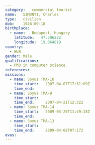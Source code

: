 ```yaml
---
category:	commercial tourist
name:	SIMONYI, Charles
type:	civilian
dob:	1948-09-10
birthplace:
  - name:	Budapest, Hungary
    latitude:	47.506222
    longitude:	19.064819
country:
  - HUN
gender:	Male
qualifications:
  - PhD in computer science
references:
missions:
  - name: Soyuz TMA-10
    time_start:   2007-04-07T17:31:09Z
    time_end:     
  - name: Soyuz TMA-9
    time_start:   
    time_end:     2007-04-21T12:32Z
  - name: Soyuz TMA-14
    time_start:   2009-03-26T11:49:18Z
    time_end:     
  - name: Soyuz TMA-13
    time_start:   
    time_end:     2009-04-08T07:17Z
evas:
---
```

